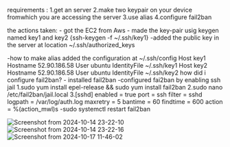 requirements :
    1.get an server
    2.make two keypair on your device fromwhich you are accessing the server
    3.use alias
    4.configure fail2ban

the actions taken:
    - got the EC2 from Aws
    - made the key-pair usig keygen named key1 and key2  {ssh-keygen -f ~/.ssh/key1}
        -added the public key in the server at location ~/.ssh/authorized_keys

-how to make alias
        added the configuration at ~/.ssh/config
        Host key1
            Hostname 52.90.186.58
            User ubuntu
            IdentityFile ~/.ssh/key1
        Host key2
             Hostname 52.90.186.58
             User ubuntu
            IdentityFile ~/.ssh/key2
how did i configure fail2ban?
    - installed fail2ban
    -configured fai2ban by enabling ssh jail
        1.sudo yum install epel-release  && sudo yum install fail2ban
        2.sudo nano /etc/fail2ban/jail.local
        3.[sshd]
        enabled = true
        port    = ssh
        filter  = sshd
        logpath = /var/log/auth.log
        maxretry = 5
        bantime = 60
        findtime = 600
        action = %(action_mwl)s
    -sudo systemctl restart fail2ban




![Screenshot from 2024-10-14 23-22-10](https://github.com/user-attachments/assets/691d1ab8-2c1f-4d2e-85ac-aca6620b7e4c)
![Screenshot from 2024-10-14 23-22-16](https://github.com/user-attachments/assets/ffd3a5a6-9b9c-403f-8ac8-3da3c89d4901)
![Screenshot from 2024-10-17 11-46-02](https://github.com/user-attachments/assets/b2d385b5-18a5-4cf3-af24-bd192651f4f5)

